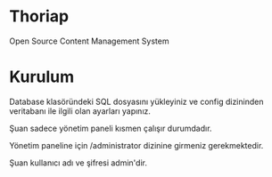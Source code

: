 Thoriap
=======

Open Source Content Management System

Kurulum
=======

Database klasöründeki SQL dosyasını yükleyiniz ve config dizininden veritabanı ile ilgili olan ayarları yapınız.

Şuan sadece yönetim paneli kısmen çalışır durumdadır.

Yönetim paneline için /administrator dizinine girmeniz gerekmektedir.

Şuan kullanıcı adı ve şifresi admin'dir.

